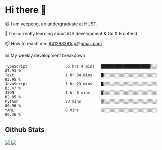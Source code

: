 
# Hi there 👋
😄 I am vecpeng, an undergraduate at HUST.

🌱 I’m currently learning about iOS development & Go & Frontend.

📫 How to reach me: 841298391cp@gmail.com

📊 My weekly development breakdown
<!--START_SECTION:waka-->

```text
TypeScript                 35 hrs 4 mins   ██████████████████████░░░   87.93 %
Text                       1 hr 34 mins    █░░░░░░░░░░░░░░░░░░░░░░░░   03.95 %
JavaScript                 1 hr 23 mins    █░░░░░░░░░░░░░░░░░░░░░░░░   03.47 %
JSON                       1 hr 8 mins     ▓░░░░░░░░░░░░░░░░░░░░░░░░   02.85 %
Python                     23 mins         ▒░░░░░░░░░░░░░░░░░░░░░░░░   00.96 %
YAML                       8 mins          ░░░░░░░░░░░░░░░░░░░░░░░░░   00.36 %
```

<!--END_SECTION:waka-->

## Github Stats
<a href="https://github.com/anuraghazra/github-readme-stats">
  <img align="center" src="https://github-readme-stats.vercel.app/api?username=vecpeng&count_private=true&hide=stars" />
</a>
<a href="https://github.com/anuraghazra/convoychat">
  <img align="center" src="https://github-readme-stats.vercel.app/api/top-langs/?username=vecpeng&layout=compact" />
</a>

